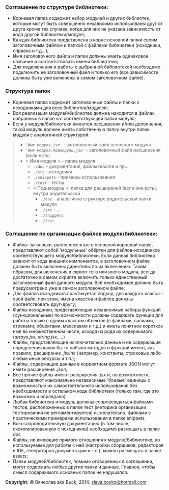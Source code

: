 ### Соглашение по структуре библиотеки:
* Корневая папка содержит набор модулей и других библиотек, которые могут быть совершенно независимо использованы друг от друга кроме тех случаев, когда для них не указана зависимость от кода другой библиотеки/модуля;
* Каждая библиотека представлена в корне основной папки своим заголовочным файлом и папкой с файлами библиотеки (исходники, справка и т.д...);
* Имя заголовочного файла и папки должны иметь одинаковое название и соответствовать имени библиотеки;
* Для подключения и работы с выбранной библиотекой необходимо подключить её заголовочный файл и только его (все зависимости должны быть уже включены в самом заголовочном файле). 

### Структура папок
* Корневая папка содержит заголовочные файлы и папки с исходниками для всех библиотек/модулей;
* Вся реализация модулей/библиотек должна находится в файлах, собранных в папке *src* соответствующей папки модуля;
* Если у модуля/библиотеки имеются расширения и/или дополнения, такой модуль должен иметь собственную папку внутри папки модуля с аналогичной структурой:

> * *`'Имя модуля.jsx'`* 			- заголовочный файл основного модуля
> * *`'Имя модуля.Подмодуль.jsx'`* 	- заголовочный файл	расширения (если есть)
> * < Имя модуля >	- папка модуля      
> 	* `./doc`		- документация, файлы readme и пр...
> 	* `./src`		- исходники 
> 	* `./snippets` - примеры использования
> 	* `./test`	- тесты
> 	* < Под-модуль >: 	папка для расширений (если они есть), внутри родительской
> 		* `./doc`		- аналогично структуре родительской папки модуля
> 		* `./src`		- ...
> 		* `./snippets`
> 		* `./test`
> 

### Соглашение по организации файлов модуля/библиотеки:
* Файлы-заголовки, расположенные в основной корневой папке, представляют собой 'модульные' обёртки для файлов-исходников соответствующего модуля/библиотеки. Если данная библиотека зависит от кода внешних компонентов, в заголовочном файле должны быть включены директивы по их включению. Таким образом, для включения в скрипт того или иного модуля, всегда достаточно в самом скрипте включить только единственный заголовочный файл данного модуля. Всё необходимое должно быть предусмотрено уже в самом заголовочном файле;
* Для файлов исходников практикуется подход: для каждого класса - свой файл, при этом, имена классов и файлов должны соответствовать друг-другу;
* Файлы исходники, представляющие независимые наборы функций (функциональные) по возможности должны содержать функции для работы только с одним классом объектов (с файлами, папками, строками, объектами, массивами и т.д.) и иметь понятное короткое имя во множественном числе, исходя из рода их содержимого (*arrays.jsx, string.jsx, ...*)
* Файлы, представляющие исключительно данные и не содержащие определения каких бы то нибыло методов и функций имеют, как правило, расширение *.jsxinc* (напрмер, константы, строковые либо любые иные ресурсы и т.п.); 
* Файлы, содержащие данные в корректном формате JSON могут иметь расширение *.json*;
* Все прочие файлы имеют расширения *.jsx* и, по возможности, представляют максимально независимые 'боевые' единицы с возможностью их самостоятельного использования без необходимости в остальном коде библиотеки (только там, где это возможно и оправдано).
* Любая библиотека и модуль должны сопровождаться файлами тестов, расположенных в папке тест (методика организации тестирования не регламентируется) и, желательно, файлами с практическими примерами использования в папке snippets
* Всю сопроводительную документацию (в том числе, скомпилированную с исходников) необходимо размещать в папке doc
* Файлы, не имеющие прямого отношения к модулю/библиотеке, но используемые для работы с ней (настройки сборщиков, редакторов и IDE, генераторов документации и т.п.), можно размещать в папке assets;
* Папки модулей/библиотек, помимо оговоренных в соглашении, могут содержать любые другие папки и данные. Главное, чтобы смысл содержимого основных папок не нарушался.

**Copyright:** © Вячеслав aka Buck, 2014. <slava.boyko@hotmail.com>